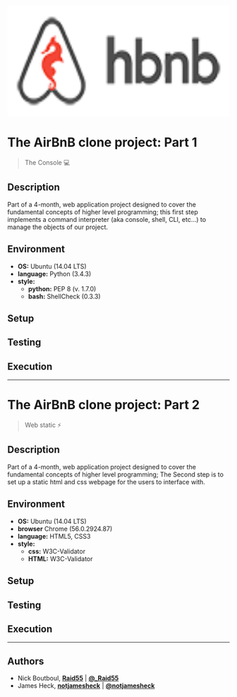 <img src="https://github.com/notjamesheck/AirBnB_clone/blob/master/web_static/images/logo.png" height="250" width=auto />

# The AirBnB clone project: Part 1

> The Console :computer:

## Description
Part of a 4-month, web application project designed to cover the fundamental concepts of higher level programming;
this first step implements a command interpreter (aka console, shell, CLI, etc...) to manage the objects of our project.

## Environment
* __OS:__ Ubuntu (14.04 LTS)
* __language:__ Python (3.4.3)
* __style:__
  * __python:__ PEP 8 (v. 1.7.0)
  * __bash:__ ShellCheck (0.3.3)

## Setup

## Testing

## Execution
---

# The AirBnB clone project: Part 2

> Web static :zap:

## Description
Part of a 4-month, web application project designed to cover the fundamental concepts of higher level programming;
The Second step is to set up a static html and css webpage for the users to interface with.

## Environment
* __OS:__ Ubuntu (14.04 LTS)
* __browser__ Chrome (56.0.2924.87)
* __language:__ HTML5, CSS3
* __style:__
  * __css:__ W3C-Validator
  * __HTML:__ W3C-Validator

## Setup

## Testing

## Execution
---

## Authors
* Nick Boutboul, [**Raid55**](https://github.com/Raid55/) | [**@_Raid55**](https://twitter.com/_Raid55/) 
* James Heck, [**notjamesheck**](https://github.com/notjamesheck/) | [**@notjamesheck**](https://twitter.com/notjamesheck/)
